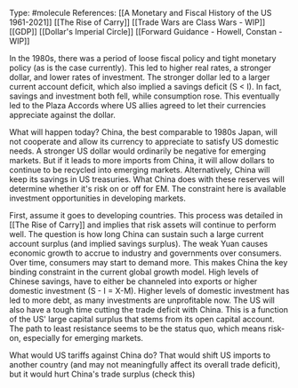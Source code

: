Type: #molecule 
References: [[A Monetary and Fiscal History of the US 1961-2021]]
[[The Rise of Carry]]
[[Trade Wars are Class Wars - WIP]]
[[GDP]]
[[Dollar's Imperial Circle]]
[[Forward Guidance - Howell, Constan - WIP]]

In the 1980s, there was a period of loose fiscal policy and tight monetary policy (as is the case currently). This led to higher real rates, a stronger dollar, and lower rates of investment. The stronger dollar led to a larger current account deficit, which also implied a savings deficit (S < I). In fact, savings and investment both fell, while consumption rose. This eventually led to the Plaza Accords where US allies agreed to let their currencies appreciate against the dollar. 

What will happen today? China, the best comparable to 1980s Japan, will not cooperate and allow its currency to appreciate to satisfy US domestic needs. A stronger US dollar would ordinarily be negative for emerging markets. But if it leads to more imports from China, it will allow dollars to continue to be recycled into emerging markets. Alternatively, China will keep its savings in US treasuries. What China does with these reserves will determine whether it's risk on or off for EM. The constraint here is available investment opportunities in developing markets.

First, assume it goes to developing countries. This process was detailed in [[The Rise of Carry]] and implies that risk assets will continue to perform well. The question is how long China can sustain such a large current account surplus (and implied savings surplus). The weak Yuan causes economic growth to accrue to industry and governments over consumers. Over time, consumers may start to demand more. This makes China the key binding constraint in the current global growth model. High levels of Chinese savings, have to either be channeled into exports or higher domestic investment (S - I = X-M). Higher levels of domestic investment has led to more debt, as many investments are unprofitable now. The US will also have a tough time cutting the trade deficit with China. This is a function of the US' large capital surplus that stems from its open capital account. The path to least resistance seems to be the status quo, which means risk-on, especially for emerging markets. 

What would US tariffs against China do? That would shift US imports to another country (and may not meaningfully affect its overall trade deficit), but it would hurt China's trade surplus (check this)


